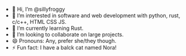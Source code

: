 - 👋 Hi, I’m @sillyfroggy
- 👀 I’m interested in software and web development with python, rust, c/c++, HTML CSS JS.
- 🌱 I’m currently learning Rust.
- 💞️ I’m looking to collaborate on large projects.
- 😄 Pronouns: Any, prefer she/they though.
- ⚡ Fun fact: I have a balck cat named Nora!

<!---
sillyfroggy/sillyfroggy is a ✨ special ✨ repository because its `README.md` (this file) appears on your GitHub profile.
You can click the Preview link to take a look at your changes.
--->
